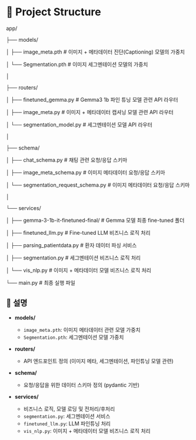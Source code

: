 # 📂 Project Structure
app/

├── models/

│ ├── image_meta.pth # 이미지 + 메타데이터 진단(Captioning) 모델의 가중치

│ └── Segmentation.pth # 이미지 세그멘테이션 모델의 가중치

│

├── routers/

│ ├── finetuned_gemma.py # Gemma3 1b 파인 튜닝 모델 관련 API 라우터

│ ├── image_meta.py # 이미지 + 메타데이터 캡셔닝 모델 관련 API 라우터

│ └── segmentation_model.py # 세그멘테이션 모델 API 라우터

│

├── schema/

│ ├── chat_schema.py # 채팅 관련 요청/응답 스키마

│ ├── image_meta_schema.py # 이미지 메타데이터 요청/응답 스키마

│ └── segmentation_request_schema.py # 이미지 메타데이터 요청/응답 스키마

│

└── services/

│  ├── gemma-3-1b-it-finetuned-final/ # Gemma 모델 최종 fine-tuned 폴더
  
│  ├── finetuned_llm.py # Fine-tuned LLM 비즈니스 로직 처리
  
│  ├── parsing_patientdata.py # 환자 데이터 파싱 서비스
  
│  ├── segmentation.py # 세그멘테이션 비즈니스 로직 처리
  
│  └── vis_nlp.py # 이미지 + 메타데이터 모델 비즈니스 로직 처리

└── main.py # 최종 실행 파일

  ## 📌 설명
- **models/**  
  - `image_meta.pth`: 이미지 메타데이터 관련 모델 가중치  
  - `Segmentation.pth`: 세그멘테이션 모델 가중치  

- **routers/**  
  - API 엔드포인트 정의 (이미지 메타, 세그멘테이션, 파인튜닝 모델 관련)  

- **schema/**  
  - 요청/응답을 위한 데이터 스키마 정의 (pydantic 기반)  

- **services/**  
  - 비즈니스 로직, 모델 로딩 및 전처리/후처리  
  - `segmentation.py`: 세그멘테이션 서비스  
  - `finetuned_llm.py`: LLM 파인튜닝 처리  
  - `vis_nlp.py`: 이미지 + 메타데이터 모델 비즈니스 로직 처리
